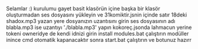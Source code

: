 Selamlar :)
kurulumu gayet basit 
klasörün içine başka bir klasör oluşturmadan ses dosyasını yükleyin ve 31komiktir.jsnin içinde satır 18deki shadox.mp3 yazan yere dosyanızın uzantısını girin 
ses dosyasının adı blabla.mp3 ise uzantıyı './blabla.mp3' yapın
kokoreç.jsonda lahmacun yerine tokeni owneridye de kendi idnizi girin
install modules.bat çalıştırın
modüller inince  cmd otomatik kapanacaktır
sonra start.bat çalıştırın ve botunuz hazırr